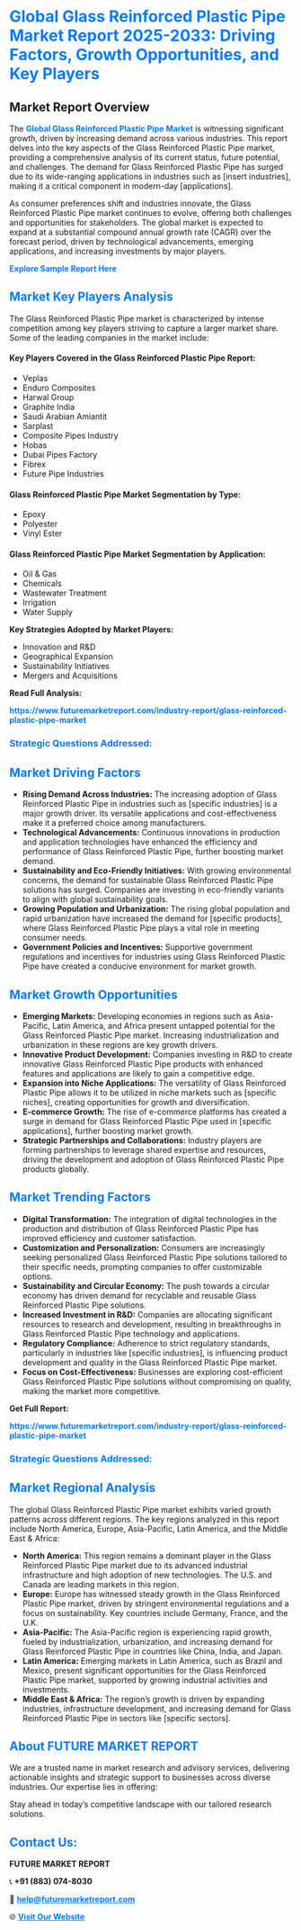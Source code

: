 <h1 style="color: #007BFF;">Global Glass Reinforced Plastic Pipe Market Report 2025-2033: Driving Factors, Growth Opportunities, and Key Players</h1>

<section id="overview">
<h2>Market Report Overview</h2>
<p>The <a href="https://www.futuremarketreport.com/industry-report/glass-reinforced-plastic-pipe-market" style="color: #007BFF; text-decoration: none;"><strong>Global Glass Reinforced Plastic Pipe Market</strong></a> is witnessing significant growth, driven by increasing demand across various industries. This report delves into the key aspects of the Glass Reinforced Plastic Pipe market, providing a comprehensive analysis of its current status, future potential, and challenges. The demand for Glass Reinforced Plastic Pipe has surged due to its wide-ranging applications in industries such as [insert industries], making it a critical component in modern-day [applications].</p>
<p>As consumer preferences shift and industries innovate, the Glass Reinforced Plastic Pipe market continues to evolve, offering both challenges and opportunities for stakeholders. The global market is expected to expand at a substantial compound annual growth rate (CAGR) over the forecast period, driven by technological advancements, emerging applications, and increasing investments by major players.</p>
</section>

<section id="overview">
<p><a href="https://www.futuremarketreport.com/request-sample/reportId=30945" style="color: #007BFF; text-decoration: none;"><strong>Explore Sample Report Here</strong></a></p>
</section>

<section id="key-players">
<h2 style="color: #007BFF;">Market Key Players Analysis</h2>
<p>The Glass Reinforced Plastic Pipe market is characterized by intense competition among key players striving to capture a larger market share. Some of the leading companies in the market include:</p>
<h4>Key Players Covered in the Glass Reinforced Plastic Pipe Report:</h4>
<ul><li>Veplas</li><li>Enduro Composites</li><li>Harwal Group</li><li>Graphite India</li><li>Saudi Arabian Amiantit</li><li>Sarplast</li><li>Composite Pipes Industry</li><li>Hobas</li><li>Dubai Pipes Factory</li><li>Fibrex</li><li>Future Pipe Industries</li></ul>
<h4>Glass Reinforced Plastic Pipe Market Segmentation by Type:</h4>
<ul><li>Epoxy</li><li>Polyester</li><li>Vinyl Ester</li></ul>

<h4>Glass Reinforced Plastic Pipe Market Segmentation by Application:</h4>
<ul><li>Oil &amp; Gas</li><li>Chemicals</li><li>Wastewater Treatment</li><li>Irrigation</li><li>Water Supply</li></ul>
<p><strong>Key Strategies Adopted by Market Players:</strong></p>
<ul>
<li>Innovation and R&D</li>
<li>Geographical Expansion</li>
<li>Sustainability Initiatives</li>
<li>Mergers and Acquisitions</li>
</ul>
</section>

<section>
<p><strong>Read Full Analysis: </strong></p><a href="https://www.futuremarketreport.com/industry-report/glass-reinforced-plastic-pipe-market" style="color: #007BFF; text-decoration: none;"><strong>https://www.futuremarketreport.com/industry-report/glass-reinforced-plastic-pipe-market</strong></a>
<h3 style="color: #007BFF;">Strategic Questions Addressed:</h3>
</section>

<section id="driving-factors">
<h2 style="color: #007BFF;">Market Driving Factors</h2>
<ul>
<li><strong>Rising Demand Across Industries:</strong> The increasing adoption of Glass Reinforced Plastic Pipe in industries such as [specific industries] is a major growth driver. Its versatile applications and cost-effectiveness make it a preferred choice among manufacturers.</li>
<li><strong>Technological Advancements:</strong> Continuous innovations in production and application technologies have enhanced the efficiency and performance of Glass Reinforced Plastic Pipe, further boosting market demand.</li>
<li><strong>Sustainability and Eco-Friendly Initiatives:</strong> With growing environmental concerns, the demand for sustainable Glass Reinforced Plastic Pipe solutions has surged. Companies are investing in eco-friendly variants to align with global sustainability goals.</li>
<li><strong>Growing Population and Urbanization:</strong> The rising global population and rapid urbanization have increased the demand for [specific products], where Glass Reinforced Plastic Pipe plays a vital role in meeting consumer needs.</li>
<li><strong>Government Policies and Incentives:</strong> Supportive government regulations and incentives for industries using Glass Reinforced Plastic Pipe have created a conducive environment for market growth.</li>
</ul>
</section>

<section id="growth-opportunities">
<h2 style="color: #007BFF;">Market Growth Opportunities</h2>
<ul>
<li><strong>Emerging Markets:</strong> Developing economies in regions such as Asia-Pacific, Latin America, and Africa present untapped potential for the Glass Reinforced Plastic Pipe market. Increasing industrialization and urbanization in these regions are key growth drivers.</li>
<li><strong>Innovative Product Development:</strong> Companies investing in R&D to create innovative Glass Reinforced Plastic Pipe products with enhanced features and applications are likely to gain a competitive edge.</li>
<li><strong>Expansion into Niche Applications:</strong> The versatility of Glass Reinforced Plastic Pipe allows it to be utilized in niche markets such as [specific niches], creating opportunities for growth and diversification.</li>
<li><strong>E-commerce Growth:</strong> The rise of e-commerce platforms has created a surge in demand for Glass Reinforced Plastic Pipe used in [specific applications], further boosting market growth.</li>
<li><strong>Strategic Partnerships and Collaborations:</strong> Industry players are forming partnerships to leverage shared expertise and resources, driving the development and adoption of Glass Reinforced Plastic Pipe products globally.</li>
</ul>
</section>

<section id="trending-factors">
<h2 style="color: #007BFF;">Market Trending Factors</h2>
<ul>
<li><strong>Digital Transformation:</strong> The integration of digital technologies in the production and distribution of Glass Reinforced Plastic Pipe has improved efficiency and customer satisfaction.</li>
<li><strong>Customization and Personalization:</strong> Consumers are increasingly seeking personalized Glass Reinforced Plastic Pipe solutions tailored to their specific needs, prompting companies to offer customizable options.</li>
<li><strong>Sustainability and Circular Economy:</strong> The push towards a circular economy has driven demand for recyclable and reusable Glass Reinforced Plastic Pipe solutions.</li>
<li><strong>Increased Investment in R&D:</strong> Companies are allocating significant resources to research and development, resulting in breakthroughs in Glass Reinforced Plastic Pipe technology and applications.</li>
<li><strong>Regulatory Compliance:</strong> Adherence to strict regulatory standards, particularly in industries like [specific industries], is influencing product development and quality in the Glass Reinforced Plastic Pipe market.</li>
<li><strong>Focus on Cost-Effectiveness:</strong> Businesses are exploring cost-efficient Glass Reinforced Plastic Pipe solutions without compromising on quality, making the market more competitive.</li>
</ul>
</section>

<section>
<p><strong>Get Full Report: </strong></p><a href="https://www.futuremarketreport.com/industry-report/glass-reinforced-plastic-pipe-market" style="color: #007BFF; text-decoration: none;"><strong>https://www.futuremarketreport.com/industry-report/glass-reinforced-plastic-pipe-market</strong></a>
<h3 style="color: #007BFF;">Strategic Questions Addressed:</h3>
</section>


<section id="regional-analysis">
<h2 style="color: #007BFF;">Market Regional Analysis</h2>
<p>The global Glass Reinforced Plastic Pipe market exhibits varied growth patterns across different regions. The key regions analyzed in this report include North America, Europe, Asia-Pacific, Latin America, and the Middle East & Africa:</p>
<ul>
<li><strong>North America:</strong> This region remains a dominant player in the Glass Reinforced Plastic Pipe market due to its advanced industrial infrastructure and high adoption of new technologies. The U.S. and Canada are leading markets in this region.</li>
<li><strong>Europe:</strong> Europe has witnessed steady growth in the Glass Reinforced Plastic Pipe market, driven by stringent environmental regulations and a focus on sustainability. Key countries include Germany, France, and the U.K.</li>
<li><strong>Asia-Pacific:</strong> The Asia-Pacific region is experiencing rapid growth, fueled by industrialization, urbanization, and increasing demand for Glass Reinforced Plastic Pipe in countries like China, India, and Japan.</li>
<li><strong>Latin America:</strong> Emerging markets in Latin America, such as Brazil and Mexico, present significant opportunities for the Glass Reinforced Plastic Pipe market, supported by growing industrial activities and investments.</li>
<li><strong>Middle East & Africa:</strong> The region’s growth is driven by expanding industries, infrastructure development, and increasing demand for Glass Reinforced Plastic Pipe in sectors like [specific sectors].</li>
</ul>
</section>

<footer>
<h2 style="color: #007BFF;">About FUTURE MARKET REPORT</h2>
<p>We are a trusted name in market research and advisory services, delivering actionable insights and strategic support to businesses across diverse industries. Our expertise lies in offering:</p>

<p>Stay ahead in today’s competitive landscape with our tailored research solutions.</p>

<h2 style="color: #007BFF;">Contact Us:</h2>
<p><strong>FUTURE MARKET REPORT</strong></p>
<p>📞 <strong>+91 (883) 074-8030</strong></p>
<p>📧 <strong><a href="mailto:help@futuremarketreport.com" style="color: #007BFF;">help@futuremarketreport.com</a></strong></p>
<p>🌐 <strong><a href="https://www.futuremarketreport.com/" style="color: #007BFF;">Visit Our Website</a></strong></p>
</footer>